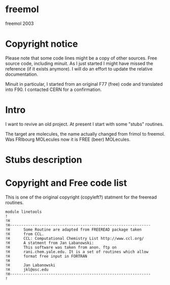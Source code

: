 # freemol
freemol 2003

# Copyright notice
Please note that some code lines might be a copy of other sources. Free source code, including minuit. As I just started I might have missed the reference (if it exists anymore). I will do an effort to update the relative documentation.

Minuit in particular, I started from an original F77 (free) code and translated into F90. I contacted CERN for a confirmation.

# Intro

I want to revive an old project. At present I start with some "stubs" routines.

The target are molecules, the name actually changed from frimol to freemol. Was FRIbourg MOLecules now it is FREE (beer) MOLecules.

# Stubs description

# Copyright and Free code list

This is one of the original copyright (copyleft?) statment for the freeread routines.

    module linetools
    !
    !H
    !H--------------------------------------------------------------
    !H      Some Routine are adapted from FREEREAD package taken
    !H      from CCL.
    !H      CCL: Computational Chemistry List http://www.ccl.org/
    !H      A statment from Jan Labanowski:
    !H      This software was taken from anon. ftp on
    !H      rani.chem.yale.edu. It is a set of routines which allow 
    !H      format free input in FORTRAN
    !H
    !H      Jan Labanowski
    !H      jkl@osc.edu
    !H--------------------------------------------------------------
    !

